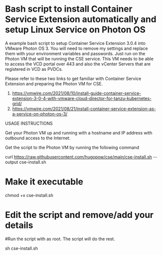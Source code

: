 # Bash script to install Container Service Extension automatically and setup Linux Service on Photon OS

A example bash script to setup Container Service Extension 3.0.4 into VMware Photon OS 3.
You will need to remove my settings and replace them with your environment variables and passwords.
Just run on the Photon VM that will be running the CSE service.
This VM needs to be able to access the VCD portal over 443 and also the vCenter Servers that are registered in VCD as PVDCs.

Please refer to these two links to get familiar with Container Service Extension and preparing the Photon VM for CSE.
1. https://vmwire.com/2021/08/10/install-guide-container-service-extension-3-0-4-with-vmware-cloud-director-for-tanzu-kubernetes-grid/
2. https://vmwire.com/2021/08/21/install-container-service-extension-as-a-service-on-photon-os-3/

USAGE INSTRUCTIONS

Get your Photon VM up and running with a hostname and IP address with outbound access to the Internet.

Get the script to the Photon VM by running the following command

curl https://raw.githubusercontent.com/hugopow/cse/main/cse-install.sh --output cse-install.sh

# Make it executable
chmod +x cse-install.sh

# Edit the script and remove/add your details
#Run the script with as root. The script will do the rest.

sh cse-install.sh

